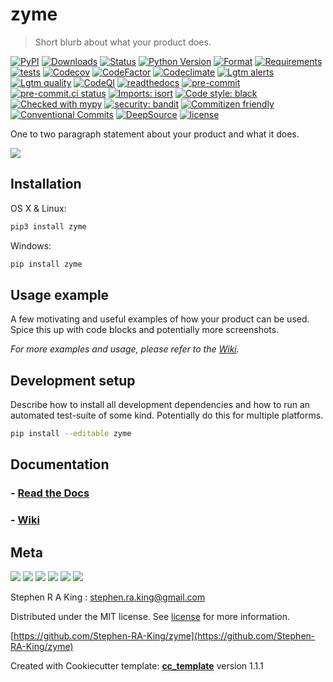 # zyme

> Short blurb about what your product does.

[![PyPI][pypi-image]][pypi-url]
[![Downloads][downloads-image]][downloads-url]
[![Status][status-image]][pypi-url]
[![Python Version][python-version-image]][pypi-url]
[![Format][format-image]][pypi-url]
[![Requirements][requirements-status-image]][requirements-status-url]
[![tests][tests-image]][tests-url]
[![Codecov][codecov-image]][codecov-url]
[![CodeFactor][codefactor-image]][codefactor-url]
[![Codeclimate][codeclimate-image]][codeclimate-url]
[![Lgtm alerts][lgtm-alerts-image]][lgtm-alerts-url]
[![Lgtm quality][lgtm-quality-image]][lgtm-quality-url]
[![CodeQl][codeql-image]][codeql-url]
[![readthedocs][readthedocs-image]][readthedocs-url]
[![pre-commit][pre-commit-image]][pre-commit-url]
[![pre-commit.ci status][pre-commit.ci-image]][pre-commit.ci-url]
[![Imports: isort][isort-image]][isort-url]
[![Code style: black][black-image]][black-url]
[![Checked with mypy][mypy-image]][mypy-url]
[![security: bandit][bandit-image]][bandit-url]
[![Commitizen friendly][commitizen-image]][commitizen-url]
[![Conventional Commits][conventional-commits-image]][conventional-commits-url]
[![DeepSource][deepsource-image]][deepsource-url]
[![license][license-image]][license-url]

One to two paragraph statement about your product and what it does.

![](assets/header.png)

## Installation

OS X & Linux:

```sh
pip3 install zyme
```

Windows:

```sh
pip install zyme
```

## Usage example

A few motivating and useful examples of how your product can be used. Spice this up with code blocks and potentially more screenshots.

_For more examples and usage, please refer to the [Wiki][wiki]._

## Development setup

Describe how to install all development dependencies and how to run an automated test-suite of some kind. Potentially do this for multiple platforms.

```sh
pip install --editable zyme
```

## Documentation

### - [**Read the Docs**](https://zyme.readthedocs.io/en/latest/)

### - [**Wiki**](https://github.com/Stephen-RA-King/zyme/wiki)

## Meta

[![](assets/linkedin.png)](https://linkedin.com/in/stephen-k-3a4644210)
[![](assets/github.png)](https://github.com/Stephen-RA-King)
[![](assets/pypi.png)](https://pypi.org/project/zyme/)
[![](assets/www.png)](https://www.justpython.tech)
[![](assets/email.png)](mailto:stephen.ra.king@gmail.com)
[![](assets/cv.png)](https://www.justpython.tech/cv)

Stephen R A King : stephen.ra.king@gmail.com

Distributed under the MIT license. See [license](license-url) for more information.

[https://github.com/Stephen-RA-King/zyme](https://github.com/Stephen-RA-King/zyme)

Created with Cookiecutter template: [**cc_template**][cc_template-url] version 1.1.1

<!-- Markdown link & img dfn's -->

[bandit-image]: https://img.shields.io/badge/security-bandit-yellow.svg
[bandit-url]: https://github.com/PyCQA/bandit
[black-image]: https://img.shields.io/badge/code%20style-black-000000.svg
[black-url]: https://github.com/psf/black
[cc_template-url]: https://github.com/Stephen-RA-King/cc_template
[codeclimate-image]: https://api.codeclimate.com/v1/badges/7fc352185512a1dab75d/maintainability
[codeclimate-url]: https://codeclimate.com/github/Stephen-RA-King/zyme/maintainability
[codecov-image]: https://codecov.io/gh/Stephen-RA-King/zyme/branch/main/graph/badge.svg
[codecov-url]: https://app.codecov.io/gh/Stephen-RA-King/zyme
[codefactor-image]: https://www.codefactor.io/repository/github/Stephen-RA-King/zyme/badge
[codefactor-url]: https://www.codefactor.io/repository/github/Stephen-RA-King/zyme
[codeql-image]: https://github.com/Stephen-RA-King/zyme/actions/workflows/codeql-analysis.yml/badge.svg
[codeql-url]: https://github.com/Stephen-RA-King/zyme/actions/workflows/codeql-analysis.yml
[commitizen-image]: https://img.shields.io/badge/commitizen-friendly-brightgreen.svg
[commitizen-url]: http://commitizen.github.io/cz-cli/
[conventional-commits-image]: https://img.shields.io/badge/Conventional%20Commits-1.0.0-yellow.svg?style=flat-square
[conventional-commits-url]: https://conventionalcommits.org
[deepsource-image]: https://static.deepsource.io/deepsource-badge-light-mini.svg
[deepsource-url]: https://deepsource.io/gh/Stephen-RA-King/zyme/?ref=repository-badge
[downloads-image]: https://static.pepy.tech/personalized-badge/zyme?period=total&units=international_system&left_color=black&right_color=orange&left_text=Downloads
[downloads-url]: https://pepy.tech/project/zyme
[format-image]: https://img.shields.io/pypi/format/zyme
[isort-image]: https://img.shields.io/badge/%20imports-isort-%231674b1?style=flat&labelColor=ef8336
[isort-url]: https://github.com/pycqa/isort/
[lgtm-alerts-image]: https://img.shields.io/lgtm/alerts/g/Stephen-RA-King/zyme.svg?logo=lgtm&logoWidth=18
[lgtm-alerts-url]: https://lgtm.com/projects/g/Stephen-RA-King/zyme/alerts/
[lgtm-quality-image]: https://img.shields.io/lgtm/grade/python/g/Stephen-RA-King/zyme.svg?logo=lgtm&logoWidth=18
[lgtm-quality-url]: https://lgtm.com/projects/g/Stephen-RA-King/zyme/context:python
[license-image]: https://img.shields.io/pypi/l/zyme
[license-url]: https://github.com/Stephen-RA-King/zyme/blob/main/license
[mypy-image]: http://www.mypy-lang.org/static/mypy_badge.svg
[mypy-url]: http://mypy-lang.org/
[pre-commit-image]: https://img.shields.io/badge/pre--commit-enabled-brightgreen?logo=pre-commit&logoColor=white
[pre-commit-url]: https://github.com/pre-commit/pre-commit
[pre-commit.ci-image]: https://results.pre-commit.ci/badge/github/Stephen-RA-King/gitwatch/main.svg
[pre-commit.ci-url]: https://results.pre-commit.ci/latest/github/Stephen-RA-King/gitwatch/main
[pypi-url]: https://pypi.org/project/zyme/
[pypi-image]: https://img.shields.io/pypi/v/zyme.svg
[python-version-image]: https://img.shields.io/pypi/pyversions/zyme
[readthedocs-image]: https://readthedocs.org/projects/zyme/badge/?version=latest
[readthedocs-url]: https://zyme.readthedocs.io/en/latest/?badge=latest
[requirements-status-image]: https://requires.io/github/Stephen-RA-King/zyme/requirements.svg?branch=main
[requirements-status-url]: https://requires.io/github/Stephen-RA-King/zyme/requirements/?branch=main
[status-image]: https://img.shields.io/pypi/status/zyme.svg
[tests-image]: https://github.com/Stephen-RA-King/zyme/actions/workflows/tests.yml/badge.svg
[tests-url]: https://github.com/Stephen-RA-King/zyme/actions/workflows/tests.yml
[wiki]: https://github.com/Stephen-RA-King/zyme/wiki
